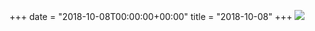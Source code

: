 +++
date = "2018-10-08T00:00:00+00:00"
title = "2018-10-08"
+++
<img class="img-fluid" src="/2018-10-08.jpg" />
